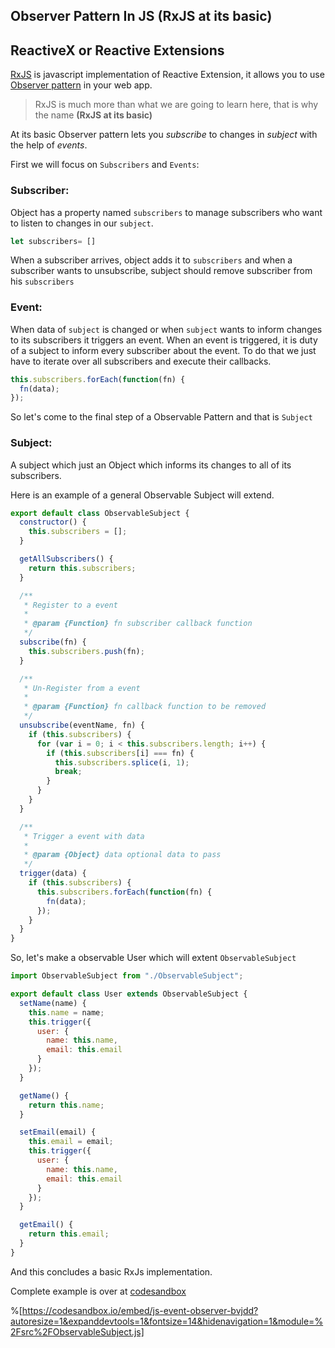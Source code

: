 ## Observer Pattern In JS (RxJS at its basic)

## ReactiveX or Reactive Extensions
 [RxJS](https://github.com/ReactiveX/rxjs)  is javascript implementation of Reactive Extension, it allows you to use  [Observer pattern](https://en.wikipedia.org/wiki/Observer_pattern)  in your web app.

> RxJS is much more than what we are going to learn here, that is why the name **(RxJS at its basic)**

At its basic Observer pattern lets you *subscribe* to changes in *subject* with the help of *events*.

First we will focus on `Subscribers` and `Events`:

### Subscriber:
Object has a property named `subscribers` to manage subscribers who want to listen to changes in our `subject`.
```javascript
let subscribers= []
``` 
When a subscriber arrives, object adds it to `subscribers` and when a subscriber wants to unsubscribe, subject should remove subscriber from his `subscribers`

### Event:
When data of `subject` is changed or when `subject` wants to inform changes to its subscribers it triggers an event. When an event is triggered, it is duty of a subject to inform every subscriber about the event. To do that we just have to iterate over all subscribers and execute their callbacks.

```javascript
this.subscribers.forEach(function(fn) {
  fn(data);
});
```

So let's come to the final step of a Observable Pattern and that is `Subject`
### Subject:
A subject which just an Object which informs its changes to all of its subscribers.

Here is an example of a general Observable Subject will extend.

```javascript
export default class ObservableSubject {
  constructor() {
    this.subscribers = [];
  }

  getAllSubscribers() {
    return this.subscribers;
  }

  /**
   * Register to a event
   *
   * @param {Function} fn subscriber callback function
   */
  subscribe(fn) {
    this.subscribers.push(fn);
  }

  /**
   * Un-Register from a event
   *
   * @param {Function} fn callback function to be removed
   */
  unsubscribe(eventName, fn) {
    if (this.subscribers) {
      for (var i = 0; i < this.subscribers.length; i++) {
        if (this.subscribers[i] === fn) {
          this.subscribers.splice(i, 1);
          break;
        }
      }
    }
  }

  /**
   * Trigger a event with data
   *
   * @param {Object} data optional data to pass
   */
  trigger(data) {
    if (this.subscribers) {
      this.subscribers.forEach(function(fn) {
        fn(data);
      });
    }
  }
}
``` 

So, let's make a observable User which will extent `ObservableSubject`

```javascript
import ObservableSubject from "./ObservableSubject";

export default class User extends ObservableSubject {
  setName(name) {
    this.name = name;
    this.trigger({
      user: {
        name: this.name,
        email: this.email
      }
    });
  }

  getName() {
    return this.name;
  }

  setEmail(email) {
    this.email = email;
    this.trigger({
      user: {
        name: this.name,
        email: this.email
      }
    });
  }

  getEmail() {
    return this.email;
  }
}
``` 

And this concludes a basic RxJs implementation.

Complete example is over at  [codesandbox](https://codesandbox.io/s/js-event-observer-bvjdd) 


%[https://codesandbox.io/embed/js-event-observer-bvjdd?autoresize=1&expanddevtools=1&fontsize=14&hidenavigation=1&module=%2Fsrc%2FObservableSubject.js]
